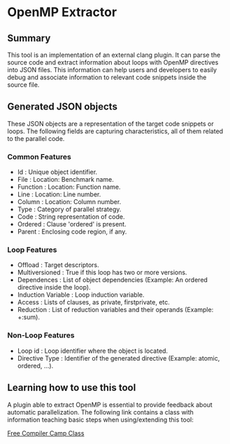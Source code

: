 # OpenMP Extractor

## Summary
This tool is an implementation of an external clang plugin. It can parse the source code and extract information about loops with OpenMP directives into JSON files. This information can help users and developers to easily debug and associate information to relevant code snippets inside the source file.

## Generated JSON objects
These JSON objects are a representation of the target code snippets or loops. The following fields are capturing characteristics, all of them related to the parallel code. 

### Common Features
* Id : Unique object identifier.
* File : Location: Benchmark name.
* Function : Location: Function name.
* Line : Location: Line number.
* Column : Location: Column number.
* Type : Category of parallel strategy.
* Code : String representation of code.
* Ordered : Clause 'ordered' is present.
* Parent : Enclosing code region, if any.

### Loop Features
* Offload : Target descriptors.
* Multiversioned : True if this loop has two or more versions.
* Dependences : List of object dependencies (Example: An ordered directive inside the loop).
* Induction Variable : Loop induction variable.
* Access : Lists of clauses, as private, firstprivate, etc.
* Reduction : List of reduction variables and their operands (Example: +:sum).

### Non-Loop Features
* Loop id : Loop identifier where the object is located.
* Directive Type : Identifier of the generated directive (Example: atomic, ordered, ...).

## Learning how to use this tool

A plugin able to extract OpenMP is essential to provide feedback about automatic parallelization. The following link contains a class with information teaching basic steps when using/extending this tool:

[Free Compiler Camp Class](http://freecompilercamp.org/openmp-extractor/)
